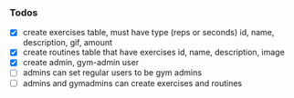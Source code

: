 ### Todos
- [x] create exercises table, must have type (reps or seconds) id, name, description, gif, amount
- [x] create routines table that have exercises id, name, description, image
- [x] create admin, gym-admin user
- [ ] admins can set regular users to be gym admins
- [ ] admins and gymadmins can create exercises and routines 
